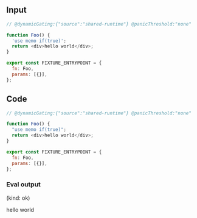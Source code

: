 
## Input

```javascript
// @dynamicGating:{"source":"shared-runtime"} @panicThreshold:"none"

function Foo() {
  'use memo if(true)';
  return <div>hello world</div>;
}

export const FIXTURE_ENTRYPOINT = {
  fn: Foo,
  params: [{}],
};

```

## Code

```javascript
// @dynamicGating:{"source":"shared-runtime"} @panicThreshold:"none"

function Foo() {
  "use memo if(true)";
  return <div>hello world</div>;
}

export const FIXTURE_ENTRYPOINT = {
  fn: Foo,
  params: [{}],
};

```
      
### Eval output
(kind: ok) <div>hello world</div>
